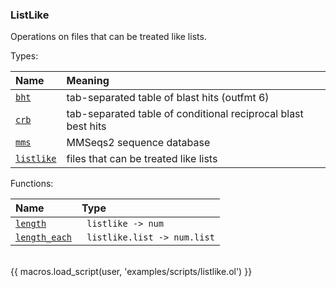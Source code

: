 ### ListLike

Operations on files that can be treated like lists.

Types:

| Name      | Meaning |
| :-------- | :------ |
| <a href="javascript:;" onclick="help_and_scripts('bht')">`bht`</a> | tab-separated table of blast hits (outfmt 6) |
| <a href="javascript:;" onclick="help_and_scripts('crb')">`crb`</a> | tab-separated table of conditional reciprocal blast best hits |
| <a href="javascript:;" onclick="help_and_scripts('mms')">`mms`</a> | MMSeqs2 sequence database |
| <a href="javascript:;" onclick="help_and_scripts('listlike')">`listlike`</a> | files that can be treated like lists |

Functions:

| Name | Type |
| :--- | :--- |
| <a href="javascript:;" onclick="help_and_scripts('length')">`length`</a> | ` listlike -> num` |
| <a href="javascript:;" onclick="help_and_scripts('length_each')">`length_each`</a> | ` listlike.list -> num.list` |

<br/>
{{ macros.load_script(user, 'examples/scripts/listlike.ol') }}
